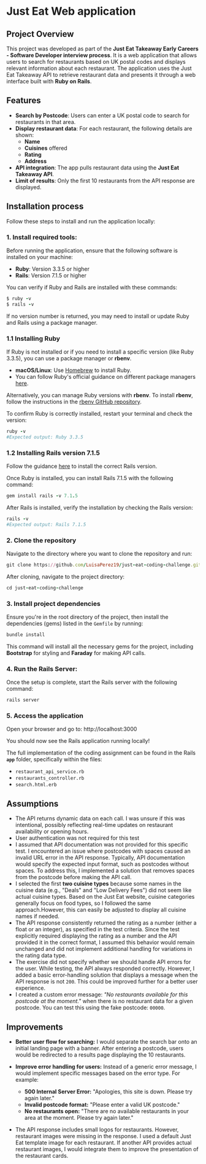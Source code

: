 # Just Eat Web application

## Project Overview
This project was developed as part of the **Just Eat Takeaway Early Careers - Software Developer interview process**. It is a web application that allows users to search for restaurants based on UK postal codes and displays relevant information about each restaurant. The application uses the Just Eat Takeaway API to retrieve restaurant data and presents it through a web interface built with **Ruby on Rails**.

## Features
* **Search by Postcode**: Users can enter a UK postal code to search for restaurants in that area.
* **Display restaurant data**: For each restaurant, the following details are shown:
   * **Name**
   * **Cuisines** offered
   * **Rating**
   * **Address**
* **API integration**: The app pulls restaurant data using the **Just Eat Takeaway API**.
* **Limit of results**: Only the first 10 restaurants from the API response are displayed.

## Installation process
Follow these steps to install and run the application locally:

### 1. **Install required tools:**
Before running the application, ensure that the following software is installed on your machine:
* **Ruby**: Version 3.3.5 or higher
* **Rails**: Version 7.1.5 or higher

You can verify if Ruby and Rails are installed with these commands:

```ruby
$ ruby -v
$ rails -v
```

If no version number is returned, you may need to install or update Ruby and Rails using a package manager.

### **1.1 Installing Ruby**
If Ruby is not installed or if you need to install a specific version (like Ruby 3.3.5), you can use a package manager or **rbenv**.
* **macOS/Linux**: Use [Homebrew](https://brew.sh/) to install Ruby.
* You can follow Ruby's official guidance on different package managers [here](https://www.ruby-lang.org/en/documentation/installation/).

Alternatively, you can manage Ruby versions with **rbenv**. To install **rbenv**, follow the instructions in the [rbenv GitHub repository](https://github.com/rbenv/rbenv).

To confirm Ruby is correctly installed, restart your terminal and check the version:

```ruby
ruby -v
#Expected output: Ruby 3.3.5
```

### 1.2 **Installing Rails version 7.1.5**
Follow the guidance [here](https://edgeguides.rubyonrails.org/install_ruby_on_rails.html) to install the correct Rails version.

Once Ruby is installed, you can install Rails 7.1.5 with the following command:

```ruby
gem install rails -v 7.1.5
```

After Rails is installed, verify the installation by checking the Rails version:

```ruby
rails -v
#Expected output: Rails 7.1.5
```

### 2. Clone the repository
Navigate to the directory where you want to clone the repository and run:

```ruby
git clone https://github.com/LuisaPerez19/just-eat-coding-challenge.git
```

After cloning, navigate to the project directory:

```ruby
cd just-eat-coding-challenge
```

### 3. Install project dependencies
Ensure you're in the root directory of the project, then install the dependencies (gems) listed in the `Gemfile` by running:

```ruby
bundle install
```

This command will install all the necessary gems for the project, including **Bootstrap** for styling and **Faraday** for making API calls.

### 4. **Run the Rails Server:**
Once the setup is complete, start the Rails server with the following command:

```ruby
rails server
```

### 5. **Access the application**
Open your browser and go to:
http://localhost:3000

You should now see the Rails application running locally!

The full implementation of the coding assignment can be found in the Rails **`app`** folder, specifically within the files:
  - `restaurant_api_service.rb`
  - `restaurants_controller.rb`
  - `search.html.erb`

## Assumptions

- The API returns dynamic data on each call. I was unsure if this was intentional, possibly reflecting real-time updates on restaurant availability or opening hours.
- User authentication was not required for this test
- I assumed that API documentation was not provided for this specific test. I encountered an issue where postcodes with spaces caused an invalid URL error in the API response. Typically, API documentation would specify the expected input format, such as postcodes without spaces. To address this, I implemented a solution that removes spaces from the postcode before making the API call.
- I selected the first **two cuisine types** because some names in the cuisine data (e.g., "Deals" and "Low Delivery Fees") did not seem like actual cuisine types. Based on the Just Eat website, cuisine categories generally focus on food types, so I followed the same approach.However, this can easily be adjusted to display all cuisine names if needed.
- The API response consistently returned the rating as a number (either a float or an integer), as specified in the test criteria. Since the test explicitly required displaying the rating as a number and the API provided it in the correct format, I assumed this behavior would remain unchanged and did not implement additional handling for variations in the rating data type.
- The exercise did not specify whether we should handle API errors for the user. While testing, the API always responded correctly. However, I added a basic error-handling solution that displays a message when the API response is not `200`. This could be improved further for a better user experience.
- I created a custom error message: *"No restaurants available for this postcode at the moment."* when there is no restaurant data for a given postcode. You can test this using the fake postcode: `00000`.

## Improvements

- **Better user flow for searching:** I would separate the search bar onto an initial landing page with a banner. After entering a postcode, users would be redirected to a results page displaying the 10 restaurants.
- **Improve error handling for users:** Instead of a generic error message, I would implement specific messages based on the error type. For example:

  - **500 Internal Server Error:** "Apologies, this site is down. Please try again later."
  - **Invalid postcode format:** "Please enter a valid UK postcode."
  - **No restaurants open:** "There are no available restaurants in your area at the moment. Please try again later."

- The API response includes small logos for restaurants. However, restaurant images were missing in the response. I used a default Just Eat template image for each restaurant. If another API provides actual restaurant images, I would integrate them to improve the presentation of the restaurant cards.

